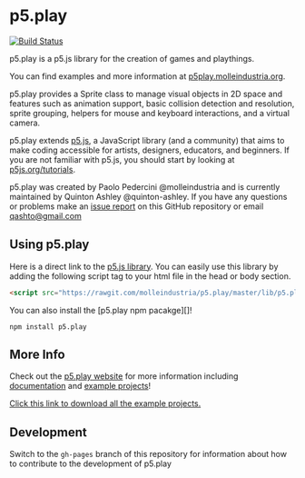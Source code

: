 # p5.play

[![Build Status](https://travis-ci.org/molleindustria/p5.play.svg?branch=master)](https://travis-ci.org/molleindustria/p5.play)

p5.play is a p5.js library for the creation of games and playthings.

You can find examples and more information at [p5play.molleindustria.org][].

p5.play provides a Sprite class to manage visual objects in 2D space and features such as animation support, basic collision detection and resolution, sprite grouping, helpers for mouse and keyboard interactions, and a virtual camera.

p5.play extends [p5.js][], a JavaScript library (and a community) that aims to make coding accessible for artists, designers, educators, and beginners. If you are not familiar with p5.js, you should start by looking at [p5js.org/tutorials][].

p5.play was created by Paolo Pedercini @molleindustria and is currently maintained by Quinton Ashley @quinton-ashley. If you have any questions or problems make an [issue report][] on this GitHub repository or email <qashto@gmail.com>

## Using p5.play

Here is a direct link to the [p5.js library](https://rawgit.com/molleindustria/lib/p5.play/master/p5.play.js). You can easily use this library by adding the following script tag to your html file in the head or body section.

```html
<script src="https://rawgit.com/molleindustria/p5.play/master/lib/p5.play.js"></script>
```

You can also install the [p5.play npm pacakge][]!

```
npm install p5.play
```

## More Info

Check out the [p5.play website][] for more information including [documentation][] and [example projects][]!

[Click this link to download all the example projects.](https://github.com/molleindustria/p5.play/archive/refs/heads/gh-pages.zip)

## Development

Switch to the `gh-pages` branch of this repository for information about how to contribute to the development of p5.play

[p5.js]: https://p5js.org
[p5js.org/tutorials]: http://p5js.org/tutorials/
[p5play.molleindustria.org]: http://p5play.molleindustria.org
[p5.play website]: http://p5play.molleindustria.org
[documentation]: http://p5play.molleindustria.org/docs/
[example projects]: http://p5play.molleindustria.org/examples/
[issue report]: https://github.com/molleindustria/p5.play/issues
[p5.play npm package]: https://www.npmjs.com/package/p5.play
